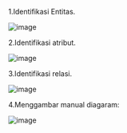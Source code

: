 1.Identifikasi Entitas.

![image](https://github.com/AliviaRefalina/praktikum.md/assets/160213665/b56029b9-6b98-427c-ba2a-0fdac889fdc9)

2.Identifikasi atribut.

![image](https://github.com/AliviaRefalina/praktikum.md/assets/160213665/a3812cbe-aff9-4f39-a9a6-d8db7957f9f2)

3.Identifikasi relasi.

![image](https://github.com/AliviaRefalina/praktikum.md/assets/160213665/b31bf3ff-1f03-4dad-9291-9120079a5b00)

4.Menggambar manual diagaram:

![image](https://github.com/AliviaRefalina/praktikum.md/assets/160213665/4bd08462-db61-403a-9cbe-86058d77f673)
